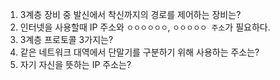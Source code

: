 1. 3계층 장비 중 발신에서 착신까지의 경로를 제어하는 장비는?
2. 인터넷을 사용할때 IP 주소와 `ㅇㅇㅇㅇㅇㅇ`, `ㅇㅇㅇㅇㅇ 주소`가 필요하다.
3. 3계층 프로토콜 3가지는?
4. 같은 네트워크 대역에서 단말기를 구분하기 위해 사용하는 주소는?
5. 자기 자신을 뜻하는 IP 주소는?

